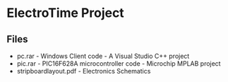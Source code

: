 # ElectroTime Project

## Files

- pc.rar - Windows Client code  - A Visual Studio C++ project
- pic.rar - PIC16F628A microcontroller code - Microchip MPLAB project
- stripboardlayout.pdf - Electronics Schematics
